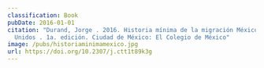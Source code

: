 ```yaml
---
classification: Book
pubDate: 2016-01-01
citation: "Durand, Jorge . 2016. Historia mínima de la migración México-Estados
  Unidos . 1a. edición. Ciudad de México: El Colegio de México"
image: /pubs/historiaminimamexico.jpg
url: https://doi.org/10.2307/j.ctt1t89k3g
---
```


